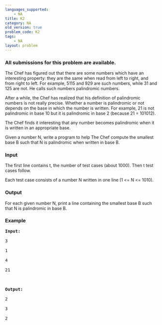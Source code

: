```yaml
---
languages_supported:
    - NA
title: K2
category: NA
old_version: true
problem_code: K2
tags:
    - NA
layout: problem
---
```

###  All submissions for this problem are available. 

The Chef has figured out that there are some numbers which have an interesting property: they are the same when read from left to right, and from right to left. For example, 5115 and 929 are such numbers, while 31 and 125 are not. He calls such numbers palindromic numbers.

After a while, the Chef has realized that his definition of palindromic numbers is not really precise. Whether a number is palindromic or not depends on the base in which the number is written. For example, 21 is not palindromic in base 10 but it is palindromic in base 2 (because 21 = 101012).

The Chef finds it interesting that any number becomes palindromic when it is written in an appropriate base.

Given a number N, write a program to help The Chef compute the smallest base B such that N is palindromic when written in base B.

### Input

The first line contains t, the number of test cases (about 1000). Then t test cases follow.

Each test case consists of a number N written in one line (1 <= N <= 1010).

### Output

For each given number N, print a line containing the smallest base B such that N is palindromic in base B.

### Example

<pre><b>Input:</b><br></br>3<br></br>1<br></br>4<br></br>21<br></br><br></br><b>Output:</b><br></br>2<br></br>3<br></br>2<br></br>
</pre>